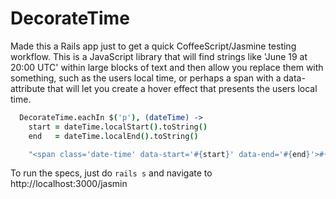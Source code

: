 DecorateTime
=============

Made this a Rails app just to get a quick CoffeeScript/Jasmine testing
workflow. This is a JavaScript library that will find strings like 'June
19 at 20:00 UTC' within large blocks of text and then allow you replace
them with something, such as the users local time, or perhaps a span
with a data-attribute that will let you create a hover effect that
presents the users local time.

```coffeescript
  DecorateTime.eachIn $('p'), (dateTime) ->
    start = dateTime.localStart().toString()
    end   = dateTime.localEnd().toString()

    "<span class='date-time' data-start='#{start}' data-end='#{end}'>#{dateTime.text}</span>"
```

To run the specs, just do `rails s` and navigate to http://localhost:3000/jasmin
